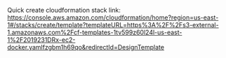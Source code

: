 Quick create cloudformation stack link:
https://console.aws.amazon.com/cloudformation/home?region=us-east-1#/stacks/create/template?templateURL=https%3A%2F%2Fs3-external-1.amazonaws.com%2Fcf-templates-1tv599z60l24l-us-east-1%2F2019231DRx-ec2-docker.yamlfzgbm1h69qo&redirectId=DesignTemplate
